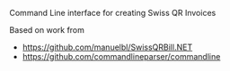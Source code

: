 Command Line interface for creating Swiss QR Invoices

Based on work from 
- https://github.com/manuelbl/SwissQRBill.NET
- https://github.com/commandlineparser/commandline
